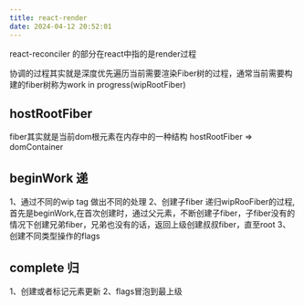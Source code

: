 ```yaml
---
title: react-render
date: 2024-04-12 20:52:01
---
```


react-reconciler 的部分在react中指的是render过程

协调的过程其实就是深度优先遍历当前需要渲染Fiber树的过程，通常当前需要构建的fiber树称为work in progress(wipRootFiber)

## hostRootFiber 
fiber其实就是当前dom根元素在内存中的一种结构
hostRootFiber => domContainer

## beginWork 递
1、通过不同的wip tag 做出不同的处理
2、创建子fiber
递归wipRooFiber的过程, 首先是beginWork,在首次创建时，通过父元素，不断创建子fiber，子fiber没有的情况下创建兄弟fiber，兄弟也没有的话，返回上级创建叔叔fiber，直至root
3、创建不同类型操作的flags

## complete 归
1、创建或者标记元素更新
2、flags冒泡到最上级